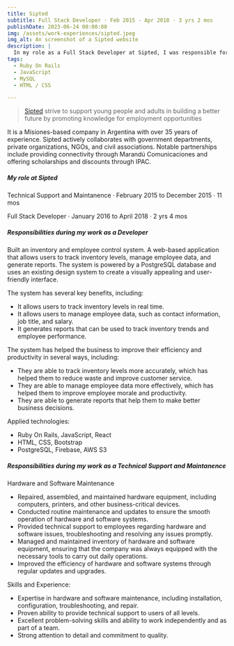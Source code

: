 ```yaml
---
title: Sipted
subtitle: Full Stack Developer · Feb 2015 - Apr 2018 · 3 yrs 2 mos
publishDate: 2023-06-24 00:00:00
img: /assets/work-experiences/sipted.jpeg
img_alt: An screenshot of a Sipted website    
description: |
  In my role as a Full Stack Developer at Sipted, I was responsible for designing and implementing web systems for bussiness purposes. 
tags:
  - Ruby On Rails
  - JavaScript
  - MySQL
  - HTML / CSS

---
```


> [Sipted](https://www.sipted.misiones.gob.ar/) strive to support young people and adults in building a better future by promoting knowledge for employment opportunities

It is a Misiones-based company in Argentina with over 35 years of experience. Sipted actively collaborates with government departments, private organizations, NGOs, and civil associations. Notable partnerships include providing connectivity through Marandú Comunicaciones and offering scholarships and discounts through IPAC.

##### My role at Sipted
Technical Support and Maintanence · February 2015 to December 2015 · 11 mos

Full Stack Developer · January 2016 to April 2018 · 2 yrs 4 mos

##### Responsibilities during my work as a Developer
Built an inventory and employee control system. A web-based application that allows users to track inventory levels, manage employee data, and generate reports. The system is powered by a PostgreSQL database and uses an existing design system to create a visually appealing and user-friendly interface.

The system has several key benefits, including:
- It allows users to track inventory levels in real time.
- It allows users to manage employee data, such as contact information, job title, and salary.
- It generates reports that can be used to track inventory trends and employee performance.

The system has helped the business to improve their efficiency and productivity in several ways, including:
- They are able to track inventory levels more accurately, which has helped them to reduce waste and improve customer service.
- They are able to manage employee data more effectively, which has helped them to improve employee morale and productivity.
- They are able to generate reports that help them to make better business decisions.

Applied technologies:
- Ruby On Rails, JavaScript, React
- HTML, CSS, Bootstrap
- PostgreSQL, Firebase, AWS S3

##### Responsibilities during my work as a Technical Support and Maintanence
Hardware and Software Maintenance
- Repaired, assembled, and maintained hardware equipment, including computers, printers, and other business-critical devices.
- Conducted routine maintenance and updates to ensure the smooth operation of hardware and software systems.
- Provided technical support to employees regarding hardware and software issues, troubleshooting and resolving any issues promptly.
- Managed and maintained inventory of hardware and software equipment, ensuring that the company was always equipped with the necessary tools to carry out daily operations.
- Improved the efficiency of hardware and software systems through regular updates and upgrades.

Skills and Experience:
- Expertise in hardware and software maintenance, including installation, configuration, troubleshooting, and repair.
- Proven ability to provide technical support to users of all levels.
- Excellent problem-solving skills and ability to work independently and as part of a team.
- Strong attention to detail and commitment to quality.
